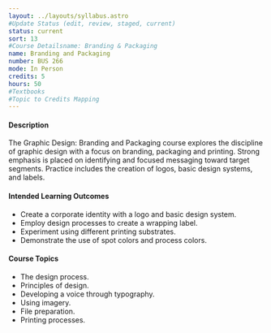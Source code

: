 ```yaml
---
layout: ../layouts/syllabus.astro
#Update Status (edit, review, staged, current)
status: current
sort: 13
#Course Detailsname: Branding & Packaging
name: Branding and Packaging
number: BUS 266
mode: In Person
credits: 5
hours: 50
#Textbooks
#Topic to Credits Mapping
---
```

#### Description
The Graphic Design: Branding and Packaging course explores the discipline of graphic design with a focus on branding, packaging and printing. Strong emphasis is placed on identifying and focused messaging toward target segments. Practice includes the creation of logos, basic design systems, and labels.

#### Intended Learning Outcomes
* Create a corporate identity with a logo and basic design system.
* Employ design processes to create a wrapping label.
* Experiment using different printing substrates.
* Demonstrate the use of spot colors and process colors.

#### Course Topics
* The design process.
* Principles of design.
* Developing a voice through typography.
* Using imagery.
* File preparation.
* Printing processes.